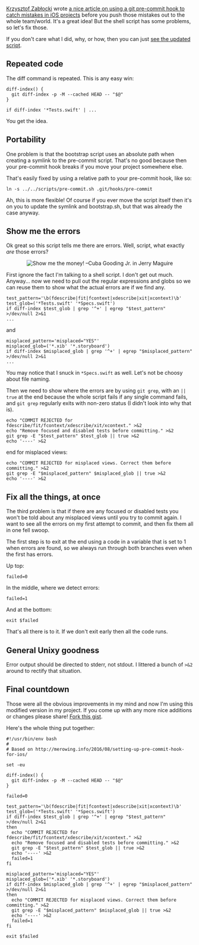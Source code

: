 [Krzysztof Zabłocki][kztwitter] wrote [a nice article on using a git pre-commit hook to catch mistakes in iOS projects][link] before you push those mistakes out to the whole team/world. It's a great idea! But the shell script has some problems, so let's fix those.

If you don't care what I did, why, or how, then you can just [see the updated script][gist].

[kztwitter]: https://twitter.com/merowing_
[link]: http://merowing.info/2016/08/setting-up-pre-commit-hook-for-ios/
[gist]: https://gist.github.com/samsonjs/3c24c0c7b333f209bc5fcab0d8390c01

## Repeated code

The diff command is repeated. This is any easy win:

    diff-index() {
      git diff-index -p -M --cached HEAD -- "$@"
    }

    if diff-index '*Tests.swift' | ...

You get the idea.

## Portability

One problem is that the bootstrap script uses an absolute path when creating a symlink to the pre-commit script. That's no good because then your pre-commit hook breaks if you move your project somewhere else.

That's easily fixed by using a relative path to your pre-commit hook, like so:

    ln -s ../../scripts/pre-commit.sh .git/hooks/pre-commit

Ah, this is more flexible! Of course if you ever move the script itself then it's on you to update the symlink and bootstrap.sh, but that was already the case anyway.

## Show me the errors

Ok great so this script tells me there are errors. Well, script, what exactly _are_ those errors?

<p align="center"><img src="/images/show-me-the-money.gif" alt="Show me the money! –Cuba Gooding Jr. in Jerry Maguire"></p>

First ignore the fact I'm talking to a shell script. I don't get out much. Anyway... now we need to pull out the regular expressions and globs so we can reuse them to show what the actual errors are if we find any.

    test_pattern='\b(fdescribe|fit|fcontext|xdescribe|xit|xcontext)\b'
    test_glob=('*Tests.swift' '*Specs.swift')
    if diff-index $test_glob | grep '^+' | egrep "$test_pattern" >/dev/null 2>&1
    ...

and

    misplaced_pattern='misplaced="YES"'
    misplaced_glob=('*.xib' '*.storyboard')
    if diff-index $misplaced_glob | grep '^+' | egrep "$misplaced_pattern" >/dev/null 2>&1
    ...

You may notice that I snuck in `*Specs.swift` as well. Let's not be choosy about file naming.

Then we need to show where the errors are by using `git grep`, with an `|| true` at the end because the whole script fails if any single command fails, and `git grep` regularly exits with non-zero status (I didn't look into why that is).

    echo "COMMIT REJECTED for fdescribe/fit/fcontext/xdescribe/xit/xcontext." >&2
    echo "Remove focused and disabled tests before committing." >&2
    git grep -E "$test_pattern" $test_glob || true >&2
    echo '----' >&2

end for misplaced views:

    echo "COMMIT REJECTED for misplaced views. Correct them before committing." >&2
    git grep -E "$misplaced_pattern" $misplaced_glob || true >&2
    echo '----' >&2

## Fix all the things, at once

The third problem is that if there are any focused or disabled tests you won't be told about any misplaced views until you try to commit again. I want to see all the errors on my first attempt to commit, and then fix them all in one fell swoop.

The first step is to exit at the end using a code in a variable that is set to 1 when errors are found, so we always run through both branches even when the first has errors.

Up top:

    failed=0

In the middle, where we detect errors:

    failed=1

And at the bottom:

    exit $failed

That's all there is to it. If we don't exit early then all the code runs.

## General Unixy goodness

Error output should be directed to stderr, not stdout. I littered a bunch of `>&2` around to rectify that situation.

## Final countdown

Those were all the obvious improvements in my mind and now I'm using this modified version in my project. If you come up with any more nice additions or changes please share! [Fork this gist][gist].

Here's the whole thing put together:

    #!/usr/bin/env bash
    #
    # Based on http://merowing.info/2016/08/setting-up-pre-commit-hook-for-ios/
    
    set -eu
    
    diff-index() {
      git diff-index -p -M --cached HEAD -- "$@"
    }
    
    failed=0
    
    test_pattern='\b(fdescribe|fit|fcontext|xdescribe|xit|xcontext)\b'
    test_glob=('*Tests.swift' '*Specs.swift')
    if diff-index $test_glob | grep '^+' | egrep "$test_pattern" >/dev/null 2>&1
    then
      echo "COMMIT REJECTED for fdescribe/fit/fcontext/xdescribe/xit/xcontext." >&2
      echo "Remove focused and disabled tests before committing." >&2
      git grep -E "$test_pattern" $test_glob || true >&2
      echo '----' >&2
      failed=1
    fi
    
    misplaced_pattern='misplaced="YES"'
    misplaced_glob=('*.xib' '*.storyboard')
    if diff-index $misplaced_glob | grep '^+' | egrep "$misplaced_pattern" >/dev/null 2>&1
    then
      echo "COMMIT REJECTED for misplaced views. Correct them before committing." >&2
      git grep -E "$misplaced_pattern" $misplaced_glob || true >&2
      echo '----' >&2
      failed=1
    fi
    
    exit $failed
